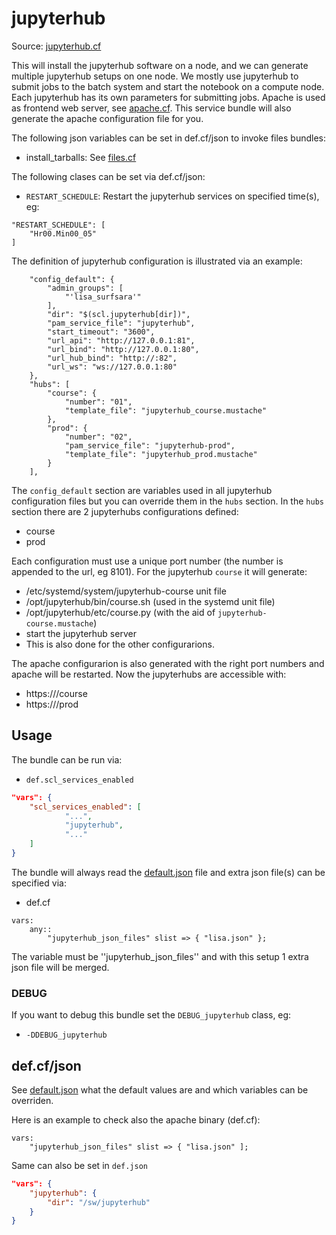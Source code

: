 # jupyterhub

Source: [jupyterhub.cf](/services/jupyterhub.cf)


This will install the jupyterhub software on a node, and we can generate multiple jupyterhub setups on
one node. We mostly use jupyterhub to submit jobs to the batch system and start the notebook on a compute
node. Each jupyterhub has its own parameters for submitting jobs. Apache is used as frontend web server,
see [apache.cf](/services/apache.cf). This service bundle will also generate the apache configuration
file for you.

The following json variables can be set in def.cf/json to  invoke files bundles:
 * install_tarballs: See [files.cf](/masterfiles/lib/scl/files.cf)

The following clases can be set via def.cf/json:
 *  `RESTART_SCHEDULE`:  Restart the jupyterhub services on specified time(s), eg:
```
"RESTART_SCHEDULE": [
    "Hr00.Min00_05"
]
```

The definition of jupyterhub configuration is illustrated via an example:
```
    "config_default": {
        "admin_groups": [
            "'lisa_surfsara'"
        ],
        "dir": "$(scl.jupyterhub[dir])",
        "pam_service_file": "jupyterhub",
        "start_timeout": "3600",
        "url_api": "http://127.0.0.1:81",
        "url_bind": "http://127.0.0.1:80",
        "url_hub_bind": "http://:82",
        "url_ws": "ws://127.0.0.1:80"
    },
    "hubs": [
        "course": {
            "number": "01",
            "template_file": "jupyterhub_course.mustache"
        },
        "prod": {
            "number": "02",
            "pam_service_file": "jupyterhub-prod",
            "template_file": "jupyterhub_prod.mustache"
        }
    ],
```

The `config_default` section are variables used in all jupyterhub configuration files but you can
override them in the `hubs` section. In the `hubs` section there are 2 jupyterhubs configurations
defined:
 * course
 * prod

Each configuration must use a unique port number (the number is appended to the url, eg 8101).
For the jupyterhub `course` it will generate:
 * /etc/systemd/system/jupyterhub-course unit file
 * /opt/jupyterhub/bin/course.sh (used in the systemd unit file)
 * /opt/jupyterhub/etc/course.py (with the aid of `jupyterhub-course.mustache`)
 * start the jupyterhub server
 * This is also done for the other configurarions.

The apache configurarion is also generated with the right port numbers and apache will be restarted. Now
the jupyterhubs are accessible with:
 * https://<name>/course
 * https://<name>/prod

## Usage

The bundle can be run via:
 * `def.scl_services_enabled`
```json
"vars": {
    "scl_services_enabled": [
            "...",
            "jupyterhub",
            "..."
    ]
}
```

The bundle will always read the [default.json](/templates/jupyterhub/json/default.json) file
and extra json file(s) can be specified via:
 * def.cf
```
vars:
    any::
        "jupyterhub_json_files" slist => { "lisa.json" };
```

The variable must be ''jupyterhub_json_files'' and with this setup 1 extra json file will be merged.

### DEBUG

If you want to debug this bundle set the `DEBUG_jupyterhub` class, eg:
 * `-DDEBUG_jupyterhub`

## def.cf/json

See [default.json](/templates/jupyterhub/json/default.json) what the default values are and
which variables can be overriden.

Here is an example to check also the apache binary (def.cf):
```
vars:
    "jupyterhub_json_files" slist => { "lisa.json" ];
```

Same can also be set in `def.json`
```json
"vars": {
    "jupyterhub": {
        "dir": "/sw/jupyterhub"
    }
}
